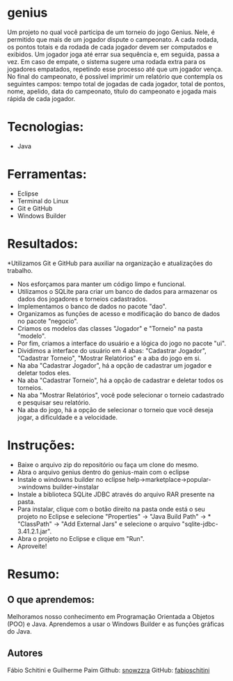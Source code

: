 # genius


Um projeto no qual você participa de um torneio do jogo Genius. Nele, é permitido que mais de um jogador dispute o campeonato. A cada rodada, os pontos totais e da rodada de cada jogador devem ser computados e exibidos. Um jogador joga até errar sua sequência e, em seguida, passa a vez. Em caso de empate, o sistema sugere uma rodada extra para os jogadores empatados, repetindo esse processo até que um jogador vença. No final do campeonato, é possível imprimir um relatório que contempla os seguintes campos: tempo total de jogadas de cada jogador, total de pontos, nome, apelido, data do campeonato, título do campeonato e jogada mais rápida de cada jogador.

# Tecnologias:

* Java

# Ferramentas:

* Eclipse
* Terminal do Linux
* Git e GitHub
* Windows Builder


# Resultados:

*Utilizamos Git e GitHub para auxiliar na organização e atualizações do trabalho.
* Nos esforçamos para manter um código limpo e funcional.
* Utilizamos o SQLite para criar um banco de dados para armazenar os dados dos jogadores e torneios cadastrados.
* Implementamos o banco de dados no pacote "dao".
* Organizamos as funções de acesso e modificação do banco de dados no pacote "negocio".
* Criamos os modelos das classes "Jogador" e "Torneio" na pasta "modelo".
* Por fim, criamos a interface do usuário e a lógica do jogo no pacote "ui".
* Dividimos a interface do usuário em 4 abas: "Cadastrar Jogador", "Cadastrar Torneio", "Mostrar Relatórios" e a aba do jogo em si.
* Na aba "Cadastrar Jogador", há a opção de cadastrar um jogador e deletar todos eles.
* Na aba "Cadastrar Torneio", há a opção de cadastrar e deletar todos os torneios.
* Na aba "Mostrar Relatórios", você pode selecionar o torneio cadastrado e pesquisar seu relatório.
* Na aba do jogo, há a opção de selecionar o torneio que você deseja jogar, a dificuldade e a velocidade.

# Instruções:

* Baixe o arquivo zip do repositório ou faça um clone do mesmo.
* Abra o arquivo genius dentro do genius-main com o eclipse
* Instale o windowns builder no eclipse help->marketplace->popular->windowns builder->instalar
* Instale a biblioteca SQLite JDBC através do arquivo RAR presente na pasta.
* Para instalar, clique com o botão direito na pasta onde está o seu projeto no Eclipse e selecione "Properties" -> "Java Build Path" -> * "ClassPath" -> "Add External Jars" e selecione o arquivo "sqlite-jdbc-3.41.2.1.jar".
* Abra o projeto no Eclipse e clique em "Run".
* Aproveite!

# Resumo:

## O que aprendemos:

Melhoramos nosso conhecimento em Programação Orientada a Objetos (POO) e Java.
Aprendemos a usar o Windows Builder e as funções gráficas do Java.


## Autores
Fábio Schitini e Guilherme Paim
Github: [snowzzra](https://github.com/snowzzra) 
GitHub: [fabioschitini](https://github.com/fabioschitini)
